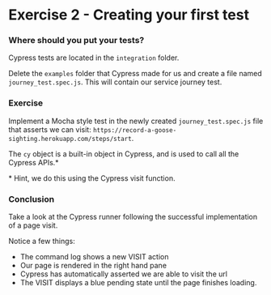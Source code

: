# Exercise 2 - Creating your first test


### Where should you put your tests?

Cypress tests are located in the `integration` folder. 

Delete the `examples` folder that Cypress made for us and create a file named `journey_test.spec.js`. This will contain our service journey test.


 ### Exercise

Implement a Mocha style test in the newly created `journey_test.spec.js` file that asserts we can visit: `https://record-a-goose-sighting.herokuapp.com/steps/start`. 

The `cy` object is a built-in object in Cypress, and is used to call all the Cypress APIs.\*

\* Hint, we do this using the Cypress visit function.


### Conclusion 

Take a look at the Cypress runner following the successful implementation of a page visit.

Notice a few things:

- The command log shows a new VISIT action
- Our page is rendered in the right hand pane
- Cypress has automatically asserted we are able to visit the url
- The VISIT displays a blue pending state until the page finishes loading.
